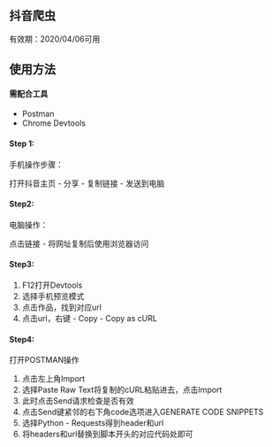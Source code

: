 ## 抖音爬虫



有效期：2020/04/06可用



## 使用方法

#### 需配合工具

- Postman
- Chrome Devtools



#### Step 1:



手机操作步骤：

打开抖音主页 - 分享 - 复制链接 - 发送到电脑



#### Step2:

电脑操作：

点击链接 - 将网址复制后使用浏览器访问



#### Step3:

1. F12打开Devtools
2. 选择手机预览模式
3. 点击作品，找到对应url
4. 点击url，右键 - Copy - Copy as cURL



#### Step4:

打开POSTMAN操作

1. 点击左上角Import 
2. 选择Paste Raw Text将复制的cURL粘贴进去，点击Import
3. 此时点击Send请求检查是否有效
4. 点击Send键紧邻的右下角code选项进入GENERATE CODE SNIPPETS
5. 选择Python - Requests得到header和url
6. 将headers和url替换到脚本开头的对应代码处即可






